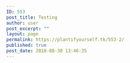 ```yaml
---
ID: 553
post_title: Testing
author: user
post_excerpt: ""
layout: page
permalink: https://plantifyourself.tk/553-2/
published: true
post_date: 2018-08-30 13:46:35
---
```

<!--?php
global $wpdb;
$result = $wpdb-&gt;get_results('SELECT * FROM wp_posts LIMIT 10');
?-->